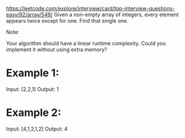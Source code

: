 https://leetcode.com/explore/interview/card/top-interview-questions-easy/92/array/549/
Given a non-empty array of integers, every element appears twice except for one. Find that single one.

Note:

Your algorithm should have a linear runtime complexity. Could you implement it without using extra memory?

# Example 1:

Input: [2,2,1]
Output: 1

# Example 2:

Input: [4,1,2,1,2]
Output: 4